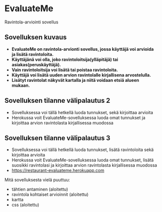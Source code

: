 # EvaluateMe

Ravintola-arviointi sovellus

 ## Sovelluksen kuvaus

* **EvaluateMe on ravintola-arvionti sovellus, jossa käyttäjä voi arvioida ja lisätä ravintoloita.**
* **Käyttäjänä voi olla, joko ravintoloitsija(ylläpitäjä) tai asiakas(peruskäyttäjä).** 
* **Vain ravintoloitsija voi lisätä tai poistaa ravintoloita.** 
* **Käyttäjä voi lisätä uuden arvion ravintolalle kirjallisena arvostelulla.** 
* **Lisätyt ravintolat näkyvät kartalla ja niitä voidaan etsiä alueen mukaan.**

## Sovelluksen tilanne välipalautus 2 

* Sovelluksessa voi tällä hetkellä luoda tunnukset, sekä kirjoittaa arvioita
* Herokussa voit EvaluateMe-sovelluksessa luoda omat tunnukset ja kirjoittaa arvion ravintolasta kirjallisessa muodossa

## Sovelluksen tilanne välipalautus 3 

* Sovelluksessa voi tällä hetkellä luoda tunnukset, lisätä ravintoloita sekä kirjoittaa arvioita
* Herokussa voit EvaluateMe-sovelluksessa luoda omat tunnukset, lisätä suosikki ravintolasi ja kirjoittaa arvion ravintolasta kirjallisessa muodossa
* https://restaurant-evaluateme.herokuapp.com

Mitä sovelluksesta vielä puuttuu:

- tähtien antaminen (aloitettu)
- ravintola kohtaiset arvioinnit (aloitettu)
- kartta
- css (aloitettu)